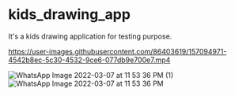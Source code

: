 # kids_drawing_app
It's a kids drawing application for testing purpose.


https://user-images.githubusercontent.com/86403619/157094971-4542b8ec-5c30-4532-9ce6-077db9e700e7.mp4

![WhatsApp Image 2022-03-07 at 11 53 36 PM (1)](https://user-images.githubusercontent.com/86403619/157094983-f837ec94-4306-4eb6-932d-5b8a09c701e0.jpeg)
![WhatsApp Image 2022-03-07 at 11 53 36 PM](https://user-images.githubusercontent.com/86403619/157094998-7d3150ad-f334-4e7c-885b-a73ad183f25f.jpeg)
